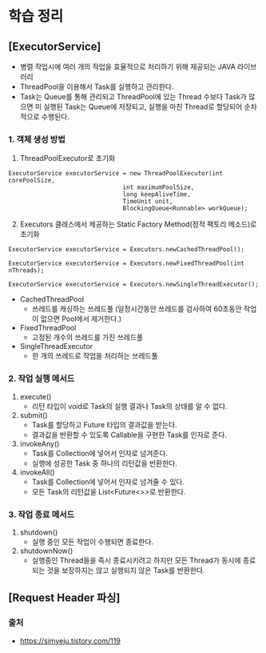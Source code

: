 # 학습 정리

## [ExecutorService]
- 병렬 작업시에 여러 개의 작업을 효율적으로 처리하기 위해 제공되는 JAVA 라이브러리
- ThreadPool을 이용해서 Task를 실행하고 관리한다.
- Task는 Queue를 통해 관리되고 ThreadPool에 있는 Thread 수보다 Task가 많으면 미 실행된 Task는 Queue에 저장되고, 실행을 마친 Thread로 할당되어 순차적으로 수행된다.


### 1. 객체 생성 방법
1. ThreadPoolExecutor로 초기화
````
ExecutorService executorService = new ThreadPoolExecutor(int corePoolSize, 
                                int maximumPoolSize, 
                                long keepAliveTime, 
                                TimeUnit unit, 
                                BlockingQueue<Runnable> workQueue);
````
2. Executors 클래스에서 제공하는 Static Factory Method(정적 팩토리 메소드)로 초기화
````
ExecutorService executorService = Executors.newCachedThreadPool();

ExecutorService executorService = Executors.newFixedThreadPool(int nThreads);

ExecutorService executorService = Executors.newSingleThreadExecutor();
````
- CachedThreadPool
    - 쓰레드를 캐싱하는 쓰레드풀 (일정시간동안 쓰레드를 검사하여 60초동안 작업이 없으면 Pool에서 제거한다.)
- FixedThreadPool
    - 고정된 개수의 쓰레드를 가진 쓰레드풀
- SingleThreadExecutor
    - 한 개의 쓰레드로 작업을 처리하는 쓰레드풀


### 2. 작업 실행 메서드
1. execute()
    - 리턴 타입이 void로 Task의 실행 결과나 Task의 상태를 알 수 없다.
2. submit()
    - Task를 할당하고 Future 타입의 결과값을 받는다. 
    - 결과값을 반환할 수 있도록 Callable을 구현한 Task를 인자로 준다.
3. invokeAny()
    - Task를 Collection에 넣어서 인자로 넘겨준다. 
    - 실행에 성공한 Task 중 하나의 리턴값을 반환한다.
4. invokeAll()
    - Task를 Collection에 넣어서 인자로 넘겨줄 수 있다. 
    - 모든 Task의 리턴값을 List<Future<>>로 반환한다.

### 3. 작업 종료 메서드
1. shutdown()
    - 실행 중인 모든 작업이 수행되면 종료한다.
2. shutdownNow()
    - 실행중인 Thread들을 즉시 종료시키려고 하지만 모든 Thread가 동시에 종료되는 것을 보장하지는 않고 실행되지 않은 Task를 반환한다.


## [Request Header 파싱]



### 출처
- https://simyeju.tistory.com/119